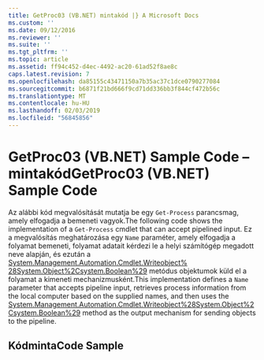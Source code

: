 ```yaml
---
title: GetProc03 (VB.NET) mintakód |} A Microsoft Docs
ms.custom: ''
ms.date: 09/12/2016
ms.reviewer: ''
ms.suite: ''
ms.tgt_pltfrm: ''
ms.topic: article
ms.assetid: ff94c452-d4ec-4492-ac20-61ad52f8ae8c
caps.latest.revision: 7
ms.openlocfilehash: da85155c43471150a7b35ac37c1dce0790277084
ms.sourcegitcommit: b6871f21bd666f9cd71dd336bb3f844cf472b56c
ms.translationtype: MT
ms.contentlocale: hu-HU
ms.lasthandoff: 02/03/2019
ms.locfileid: "56845856"
---
```

# <a name="getproc03-vbnet-sample-code"></a><span data-ttu-id="fa3d1-102">GetProc03 (VB.NET) Sample Code – mintakód</span><span class="sxs-lookup"><span data-stu-id="fa3d1-102">GetProc03 (VB.NET) Sample Code</span></span>

<span data-ttu-id="fa3d1-103">Az alábbi kód megvalósítását mutatja be egy `Get-Process` parancsmag, amely elfogadja a bemeneti vagyok.</span><span class="sxs-lookup"><span data-stu-id="fa3d1-103">The following code shows the implementation of a `Get-Process` cmdlet that can accept pipelined input.</span></span> <span data-ttu-id="fa3d1-104">Ez a megvalósítás meghatározása egy `Name` paraméter, amely elfogadja a folyamat bemeneti, folyamat adatait kérdezi le a helyi számítógép megadott neve alapján, és ezután a [System.Management.Automation.Cmdlet.Writeobject% 28System.Object%2Csystem.Boolean%29](/dotnet/api/System.Management.Automation.Cmdlet.WriteObject%28System.Object%2CSystem.Boolean%29) metódus objektumok küld el a folyamat a kimeneti mechanizmusként.</span><span class="sxs-lookup"><span data-stu-id="fa3d1-104">This implementation defines a `Name` parameter that accepts pipeline input, retrieves process information from the local computer based on the supplied names, and then uses the [System.Management.Automation.Cmdlet.Writeobject%28System.Object%2Csystem.Boolean%29](/dotnet/api/System.Management.Automation.Cmdlet.WriteObject%28System.Object%2CSystem.Boolean%29) method as the output mechanism for sending objects to the pipeline.</span></span>

## <a name="code-sample"></a><span data-ttu-id="fa3d1-105">Kódminta</span><span class="sxs-lookup"><span data-stu-id="fa3d1-105">Code Sample</span></span>

<!-- TODO!!!: review snippet reference  [!CODE [Msh_samplesgetproc03#getproc03vbAll](Msh_samplesgetproc03#getproc03vbAll)]  -->